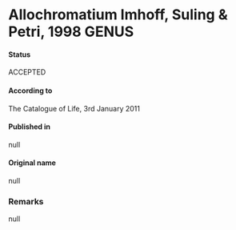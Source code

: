 # Allochromatium Imhoff, Suling & Petri, 1998 GENUS

#### Status
ACCEPTED

#### According to
The Catalogue of Life, 3rd January 2011

#### Published in
null

#### Original name
null

### Remarks
null